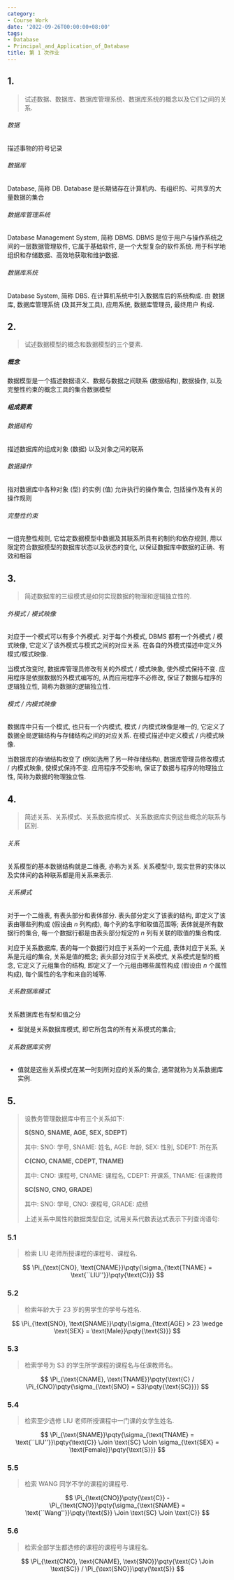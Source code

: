 ```yaml
---
category:
- Course Work
date: '2022-09-26T00:00:00+08:00'
tags:
- Database
- Principal_and_Application_of_Database
title: 第 1 次作业
---
```


## 1.

> 试述数据、数据库、数据库管理系统、数据库系统的概念以及它们之间的关系.

###### 数据

描述事物的符号记录

###### 数据库

Database, 简称 DB. Database 是长期储存在计算机内、有组织的、可共享的大量数据的集合

###### 数据库管理系统

Database Management System, 简称 DBMS. DBMS 是位于用户与操作系统之间的一层数据管理软件, 它属于基础软件, 是一个大型复杂的软件系统. 用于科学地组织和存储数据、高效地获取和维护数据.

###### 数据库系统

Database System, 简称 DBS. 在计算机系统中引入数据库后的系统构成. 由 数据库, 数据库管理系统 (及其开发工具), 应用系统, 数据库管理员, 最终用户 构成.

## 2.

> 试述数据模型的概念和数据模型的三个要素.

##### 概念

数据模型是一个描述数据语义、数据与数据之间联系 (数据结构), 数据操作, 以及完整性约束的概念工具的集合数据模型

##### 组成要素

###### 数据结构

描述数据库的组成对象 (数据) 以及对象之间的联系

###### 数据操作

指对数据库中各种对象 (型) 的实例 (值) 允许执行的操作集合, 包括操作及有关的操作规则

###### 完整性约束

一组完整性规则, 它给定数据模型中数据及其联系所具有的制约和依存规则, 用以限定符合数据模型的数据库状态以及状态的变化, 以保证数据库中数据的正确、有效和相容

## 3.

> 简述数据库的三级模式是如何实现数据的物理和逻辑独立性的.

###### 外模式 / 模式映像

对应于一个模式可以有多个外模式. 对于每个外模式, DBMS 都有一个外模式 / 模式映像, 它定义了该外模式与模式之间的对应关系. 在各自的外模式描述中定义外模式/模式映像.

当模式改变时, 数据库管理员修改有关的外模式 / 模式映象, 使外模式保持不变. 应用程序是依据数据的外模式编写的, 从而应用程序不必修改, 保证了数据与程序的逻辑独立性, 简称为数据的逻辑独立性.

###### 模式 / 内模式映像

数据库中只有一个模式, 也只有一个内模式, 模式 / 内模式映像是唯一的, 它定义了数据全局逻辑结构与存储结构之间的对应关系. 在模式描述中定义模式 / 内模式映像.

当数据库的存储结构改变了 (例如选用了另一种存储结构), 数据库管理员修改模式 / 内模式映象, 使模式保持不变. 应用程序不受影响, 保证了数据与程序的物理独立性, 简称为数据的物理独立性.

## 4.

> 简述关系、关系模式、关系数据库模式、关系数据库实例这些概念的联系与区别.

###### 关系

关系模型的基本数据结构就是二维表, 亦称为关系. 关系模型中, 现实世界的实体以及实体间的各种联系都是用关系来表示.

###### 关系模式

对于一个二维表, 有表头部分和表体部分. 表头部分定义了该表的结构, 即定义了该表由哪些列构成 (假设由 $n$ 列构成), 每个列的名字和取值范围等; 表体就是所有数据行的集合, 每一个数据行都是由表头部分规定的 $n$ 列有关联的取值的集合构成.

对应于关系数据库, 表的每一个数据行对应于关系的一个元组, 表体对应于关系, 关系是元组的集合, 关系是值的概念; 表头部分对应于关系模式, 关系模式是型的概念, 它定义了元组集合的结构, 即定义了一个元组由哪些属性构成 (假设由 $n$ 个属性构成), 每个属性的名字和来自的域等.

###### 关系数据库模式

关系数据库也有型和值之分

- 型就是关系数据库模式, 即它所包含的所有关系模式的集合;

###### 关系数据库实例

- 值就是这些关系模式在某一时刻所对应的关系的集合, 通常就称为关系数据库实例.

## 5.

> 设教务管理数据库中有三个关系如下:
>
> **S(SNO, SNAME, AGE, SEX, SDEPT)**
>
> 其中: SNO: 学号, SNAME: 姓名, AGE: 年龄, SEX: 性别, SDEPT: 所在系
>
> **C(CNO, CNAME, CDEPT, TNAME)**
>
> 其中: CNO: 课程号, CNAME: 课程名, CDEPT: 开课系, TNAME: 任课教师
>
> **SC(SNO, CNO, GRADE)**
>
> 其中: SNO: 学号, CNO: 课程号, GRADE: 成绩
>
> 上述关系中属性的数据类型自定, 试用关系代数表达式表示下列查询语句:

### 5.1

> 检索 LIU 老师所授课程的课程号、课程名.

$$
\Pi_{\text{CNO}, \text{CNAME}}\pqty{\sigma_{\text{TNAME} = \text{``LIU''}}\pqty{\text{C}}}
$$

### 5.2

> 检索年龄大于 23 岁的男学生的学号与姓名.

$$
\Pi_{\text{SNO}, \text{SNAME}}\pqty{\sigma_{\text{AGE} > 23 \wedge \text{SEX} = \text{Male}}\pqty{\text{S}}}
$$

### 5.3

> 检索学号为 S3 的学生所学课程的课程名与任课教师名。

$$
\Pi_{\text{CNAME}, \text{TNAME}}\pqty{\text{C} / \Pi_{CNO}\pqty{\sigma_{\text{SNO} = S3}\pqty{\text{SC}}}}
$$

### 5.4

> 检索至少选修 LIU 老师所授课程中一门课的女学生姓名.

$$
\Pi_{\text{SNAME}}\pqty{\sigma_{\text{TNAME} = \text{``LIU''}}\pqty{\text{C}} \Join \text{SC} \Join \sigma_{\text{SEX} = \text{Female}}\pqty{\text{S}}}
$$

### 5.5

> 检索 WANG 同学不学的课程的课程号.

$$
\Pi_{\text{CNO}}\pqty{\text{C}} - \Pi_{\text{CNO}}\pqty{\sigma_{\text{SNAME} = \text{``Wang''}}\pqty{\text{S}} \Join \text{SC} \Join \text{C}}
$$

### 5.6

> 检索全部学生都选修的课程的课程号与课程名.

$$
\Pi_{\text{CNO}, \text{CNAME}, \text{SNO}}\pqty{\text{C} \Join \text{SC}} / \Pi_{\text{SNO}}\pqty{\text{S}}
$$
